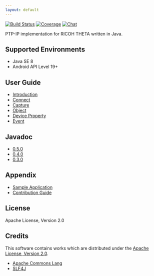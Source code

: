 ```yaml
---
layout: default
---
```


[![Build Status][travis-image]][travis-url] [![Coverage][sonar-image]][sonar-url] [![Chat][gitter-image]][gitter-url]

[travis-url]:https://travis-ci.org/shrhdk/theta4j
[travis-image]:https://travis-ci.org/shrhdk/theta4j.svg?branch=master
[sonar-url]:https://sonarcloud.io/organizations/theta4j
[sonar-image]:https://sonarcloud.io/api/project_badges/measure?project=theta4j:lib&metric=alert_status
[gitter-url]:https://gitter.im/shrhdk/theta4j?utm_source=badge&utm_medium=badge&utm_campaign=pr-badge&utm_content=badge
[gitter-image]:https://badges.gitter.im/Join%20Chat.svg

PTP-IP implementation for RICOH THETA written in Java.

## Supported Environments

- Java SE 8
- Android API Level 19+

## User Guide

- [Introduction](doc/introduction.html)
- [Connect](doc/connect.html)
- [Capture](doc/capture.html)
- [Object](doc/object.html)
- [Device Property](doc/property.html)
- [Event](doc/event.html)

## Javadoc

- [0.5.0](javadoc/0.5.0)
- [0.4.0](javadoc/0.4.0)
- [0.3.0](javadoc/0.3.0)

## Appendix

- [Sample Application](https://github.com/shrhdk/theta4j/blob/master/sample/src/main/java/org/theta4j/sample/ThetaCapturer.java)
- [Contribution Guide](doc/contribution.html)

## License

Apache License, Version 2.0

## Credits

This software contains works which are distributed under the [Apache License, Version 2.0](http://www.apache.org/licenses/LICENSE-2.0.html).

- [Apache Commons Lang](https://github.com/apache/commons-lang/blob/master/NOTICE.txt)
- [SLF4J](http://www.slf4j.org/license.html)

